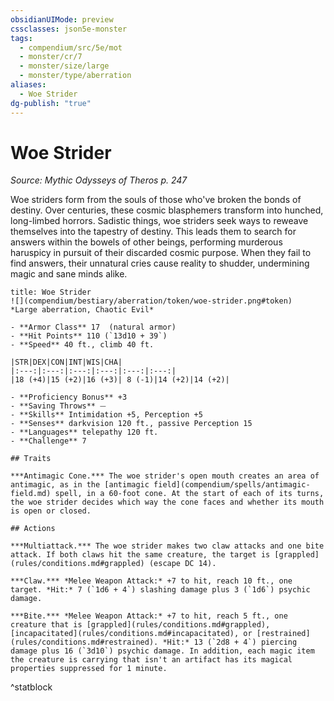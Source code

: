 ```yaml
---
obsidianUIMode: preview
cssclasses: json5e-monster
tags:
  - compendium/src/5e/mot
  - monster/cr/7
  - monster/size/large
  - monster/type/aberration
aliases:
  - Woe Strider
dg-publish: "true"
---
```

# Woe Strider
*Source: Mythic Odysseys of Theros p. 247*  

Woe striders form from the souls of those who've broken the bonds of destiny. Over centuries, these cosmic blasphemers transform into hunched, long-limbed horrors. Sadistic things, woe striders seek ways to reweave themselves into the tapestry of destiny. This leads them to search for answers within the bowels of other beings, performing murderous haruspicy in pursuit of their discarded cosmic purpose. When they fail to find answers, their unnatural cries cause reality to shudder, undermining magic and sane minds alike.

```ad-statblock
title: Woe Strider
![](compendium/bestiary/aberration/token/woe-strider.png#token)
*Large aberration, Chaotic Evil*

- **Armor Class** 17  (natural armor)
- **Hit Points** 110 (`13d10 + 39`)
- **Speed** 40 ft., climb 40 ft.

|STR|DEX|CON|INT|WIS|CHA|
|:---:|:---:|:---:|:---:|:---:|:---:|
|18 (+4)|15 (+2)|16 (+3)| 8 (-1)|14 (+2)|14 (+2)|

- **Proficiency Bonus** +3
- **Saving Throws** ⏤
- **Skills** Intimidation +5, Perception +5
- **Senses** darkvision 120 ft., passive Perception 15
- **Languages** telepathy 120 ft.
- **Challenge** 7

## Traits

***Antimagic Cone.*** The woe strider's open mouth creates an area of antimagic, as in the [antimagic field](compendium/spells/antimagic-field.md) spell, in a 60-foot cone. At the start of each of its turns, the woe strider decides which way the cone faces and whether its mouth is open or closed.

## Actions

***Multiattack.*** The woe strider makes two claw attacks and one bite attack. If both claws hit the same creature, the target is [grappled](rules/conditions.md#grappled) (escape DC 14).

***Claw.*** *Melee Weapon Attack:* +7 to hit, reach 10 ft., one target. *Hit:* 7 (`1d6 + 4`) slashing damage plus 3 (`1d6`) psychic damage.

***Bite.*** *Melee Weapon Attack:* +7 to hit, reach 5 ft., one creature that is [grappled](rules/conditions.md#grappled), [incapacitated](rules/conditions.md#incapacitated), or [restrained](rules/conditions.md#restrained). *Hit:* 13 (`2d8 + 4`) piercing damage plus 16 (`3d10`) psychic damage. In addition, each magic item the creature is carrying that isn't an artifact has its magical properties suppressed for 1 minute.
```
^statblock